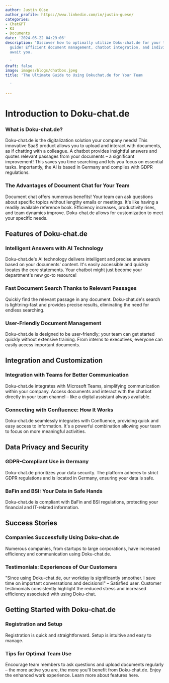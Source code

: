 ```yaml
---
author: Justin Güse
author_profile: https://www.linkedin.com/in/justin-guese/
categories:
- ChatGPT
- KI
- Documents
date: '2024-05-22 04:29:06'
description: 'Discover how to optimally utilize Doku-chat.de for your team in our
  guide! Efficient document management, chatbot integration, and individual customization
  await you.

  '
draft: false
image: images/blogs/chatbox.jpeg
title: 'The Ultimate Guide to Using Dokuchat.de for Your Team

  '

---
```

# Introduction to Doku-chat.de

### What is Doku-chat.de?

Doku-chat.de is the digitalization solution your company needs! This innovative SaaS product allows you to upload and interact with documents, as if chatting with a colleague. A chatbot provides insightful answers and quotes relevant passages from your documents – a significant improvement!  This saves you time searching and lets you focus on essential tasks.  Importantly, the AI is based in Germany and complies with GDPR regulations.

### The Advantages of Document Chat for Your Team

Document chat offers numerous benefits! Your team can ask questions about specific topics without lengthy emails or meetings. It's like having a readily available reference book. Efficiency increases, productivity rises, and team dynamics improve.  Doku-chat.de allows for customization to meet your specific needs.

## Features of Doku-chat.de

### Intelligent Answers with AI Technology

Doku-chat.de's AI technology delivers intelligent and precise answers based on your documents' content.  It's easily accessible and quickly locates the core statements. Your chatbot might just become your department's new go-to resource!

### Fast Document Search Thanks to Relevant Passages

Quickly find the relevant passage in any document. Doku-chat.de's search is lightning-fast and provides precise results, eliminating the need for endless searching.

### User-Friendly Document Management

Doku-chat.de is designed to be user-friendly; your team can get started quickly without extensive training.  From interns to executives, everyone can easily access important documents.

## Integration and Customization

### Integration with Teams for Better Communication

Doku-chat.de integrates with Microsoft Teams, simplifying communication within your company. Access documents and interact with the chatbot directly in your team channel – like a digital assistant always available.

### Connecting with Confluence: How It Works

Doku-chat.de seamlessly integrates with Confluence, providing quick and easy access to information.  It's a powerful combination allowing your team to focus on more meaningful activities.

## Data Privacy and Security

### GDPR-Compliant Use in Germany

Doku-chat.de prioritizes your data security. The platform adheres to strict GDPR regulations and is located in Germany, ensuring your data is safe.

### BaFin and BSI: Your Data in Safe Hands

Doku-chat.de is compliant with BaFin and BSI regulations, protecting your financial and IT-related information.

## Success Stories

### Companies Successfully Using Doku-chat.de

Numerous companies, from startups to large corporations, have increased efficiency and communication using Doku-chat.de.

### Testimonials: Experiences of Our Customers

"Since using Doku-chat.de, our workday is significantly smoother. I save time on important conversations and decisions!" – Satisfied user.  Customer testimonials consistently highlight the reduced stress and increased efficiency associated with using Doku-chat.


## Getting Started with Doku-chat.de

### Registration and Setup

Registration is quick and straightforward. Setup is intuitive and easy to manage.

### Tips for Optimal Team Use

Encourage team members to ask questions and upload documents regularly – the more active you are, the more you'll benefit from Doku-chat.de.  Enjoy the enhanced work experience.  Learn more about features here.
